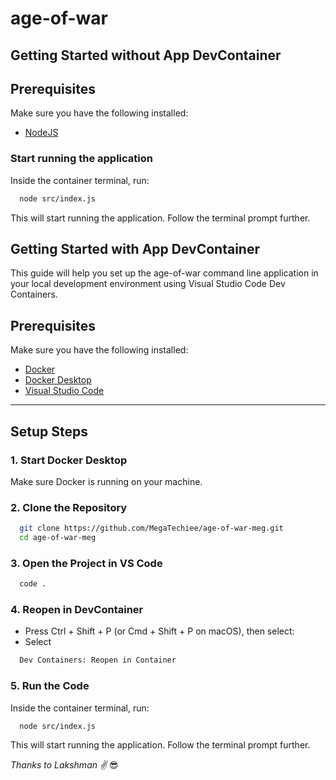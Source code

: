 # age-of-war

## Getting Started without App DevContainer

## Prerequisites

Make sure you have the following installed:

- [NodeJS](#)

### Start running the application
  
  Inside the container terminal, run:
  ```bash
    node src/index.js
  ```
  This will start running the application. Follow the terminal prompt further.

## Getting Started with App DevContainer

This guide will help you set up the age-of-war command line application in your local development environment using Visual Studio Code Dev Containers.

## Prerequisites

Make sure you have the following installed:

- [Docker](https://www.docker.com/products/docker-desktop/)
- [Docker Desktop](https://www.docker.com/products/docker-desktop/)
- [Visual Studio Code](https://code.visualstudio.com/)

---

## Setup Steps

### 1. Start Docker Desktop
  Make sure Docker is running on your machine.

### 2. Clone the Repository
  ```bash
    git clone https://github.com/MegaTechiee/age-of-war-meg.git
    cd age-of-war-meg
  ```

### 3. Open the Project in VS Code
  ```bash
    code .
  ```

### 4. Reopen in DevContainer

  * Press Ctrl + Shift + P (or Cmd + Shift + P on macOS), then select:
  * Select 
  ```bash
    Dev Containers: Reopen in Container
  ```

### 5. Run the Code
  
  Inside the container terminal, run:
  ```bash
    node src/index.js
  ```
  This will start running the application. Follow the terminal prompt further.


  *Thanks to Lakshman ✌* 😎